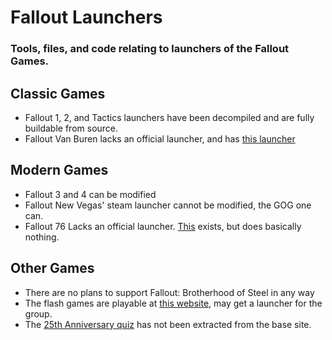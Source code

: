 # Fallout Launchers
### Tools, files, and code relating to launchers of the Fallout Games.

## Classic Games
- Fallout 1, 2, and Tactics launchers have been decompiled and are fully buildable from source.
- Fallout Van Buren lacks an official launcher, and has [this launcher](https://github.com/kran27/VanBurenLauncher)
## Modern Games
- Fallout 3 and 4 can be modified
- Fallout New Vegas' steam launcher cannot be modified, the GOG one can.
- Fallout 76 Lacks an official launcher. [This](https://github.com/kran27/Fallout76Launcher) exists, but does basically nothing.
## Other Games
- There are no plans to support Fallout: Brotherhood of Steel in any way
- The flash games are playable at [this website](https://fallout_archive.keybase.pub/), may get a launcher for the group.
- The [25th Anniversary quiz](https://fallout25.com/) has not been extracted from the base site.
